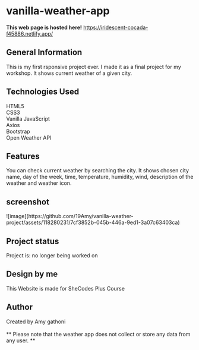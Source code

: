 <h1>vanilla-weather-app</h1>

<strong>This web page is hosted here!</strong>
<a >https://iridescent-cocada-f45886.netlify.app/</a>


<h2>General Information</h2>
This is my first rsponsive project ever. I made it as a final project for my workshop.
It shows current weather of a given city.

<h2>Technologies Used</h2>
HTML5
<br>
CSS3
<br>
Vanilla JavaScript
<br>
Axios
<br>
Bootstrap
<br>
Open Weather API
<br>

<h2>Features</h2>
You can check current weather by searching the city.
It shows chosen city name, day of the week, time, temperature, humidity, wind, description of the weather and weather icon.

<h2>screenshot</h2>
![image](https://github.com/19Amy/vanilla-weather-project/assets/118280231/7cf3852b-045b-446a-9ed1-3a07c63403ca)


<h2>Project status</h2>
Project is: no longer being worked on

<h2>Design by me</h2>
This Website is made for SheCodes Plus Course

<h2>Author</h2>
Created by Amy gathoni
<br/>
<br/>
** Please note that the weather app does not collect or store any data from any user. **
